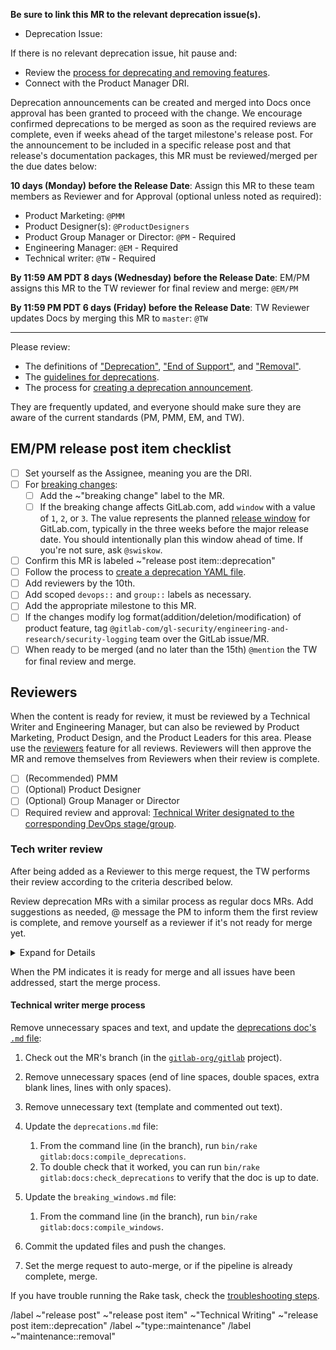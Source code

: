 <!-- Set the correct label and milestone using autocomplete for guidance. Please @mention only the DRI(s) for each stage or group rather than an entire department. -->

**Be sure to link this MR to the relevant deprecation issue(s).**

- Deprecation Issue:

If there is no relevant deprecation issue, hit pause and:

- Review the [process for deprecating and removing features](https://docs.gitlab.com/development/deprecation_guidelines/).
- Connect with the Product Manager DRI.

Deprecation announcements can be created and merged into Docs once approval has been granted to proceed with the change. We encourage confirmed deprecations to be merged as soon as the required reviews are complete, even if weeks ahead of the target milestone's release post. For the announcement to be included in a specific release post and that release's documentation packages, this MR must be reviewed/merged per the due dates below:

**10 days (Monday) before the Release Date**: Assign this MR to these team members as Reviewer and for Approval (optional unless noted as required):

- Product Marketing: `@PMM`
- Product Designer(s): `@ProductDesigners`
- Product Group Manager or Director: `@PM` - Required
- Engineering Manager: `@EM` - Required
- Technical writer: `@TW` - Required

**By 11:59 AM PDT 8 days (Wednesday) before the Release Date**: EM/PM assigns this MR to the TW reviewer for final review and merge: `@EM/PM`

**By 11:59 PM PDT 6 days (Friday) before the Release Date**: TW Reviewer updates Docs by merging this MR to `master`: `@TW`

---

Please review:

- The definitions of ["Deprecation"](https://docs.gitlab.com/update/terminology/#deprecation), ["End of Support"](https://docs.gitlab.com/update/terminology/#end-of-support), and ["Removal"](https://docs.gitlab.com/update/terminology/#removal).
- The [guidelines for deprecations](https://docs.gitlab.com/development/deprecation_guidelines/).
- The process for [creating a deprecation announcement](https://handbook.gitlab.com/handbook/marketing/blog/release-posts/#creating-the-announcement).

They are frequently updated, and everyone should make sure they are aware of the current standards (PM, PMM, EM, and TW).

## EM/PM release post item checklist

- [ ] Set yourself as the Assignee, meaning you are the DRI.
- [ ] For [breaking changes](https://docs.gitlab.com/update/terminology/#breaking-change):
  - [ ] Add the ~"breaking change"  label to the MR.
  - [ ] If the breaking change affects GitLab.com, add `window` with a value of `1`, `2`, or `3`. The value represents the planned [release window](https://docs.gitlab.com/update/breaking_windows/) for GitLab.com, typically in the three weeks before the major release date. You should intentionally plan this window ahead of time. If you're not sure, ask `@swiskow`.
- [ ] Confirm this MR is labeled ~"release post item::deprecation"
- [ ] Follow the process to [create a deprecation YAML file](https://handbook.gitlab.com/handbook/marketing/blog/release-posts/#creating-the-announcement).
- [ ] Add reviewers by the 10th.
- [ ] Add scoped `devops::` and `group::` labels as necessary.
- [ ] Add the appropriate milestone to this MR.
- [ ] If the changes modify log format(addition/deletion/modification) of product feature, tag `@gitlab-com/gl-security/engineering-and-research/security-logging` team over the GitLab issue/MR.
- [ ] When ready to be merged (and no later than the 15th) `@mention` the TW for final review and merge.

## Reviewers

When the content is ready for review, it must be reviewed by a Technical Writer and Engineering Manager, but can also be reviewed by
Product Marketing, Product Design, and the Product Leaders for this area. Please use the
[reviewers](https://docs.gitlab.com/development/code_review/#dogfooding-the-reviewers-feature)
feature for all reviews. Reviewers will then approve the MR and remove themselves from Reviewers when their review is complete.

- [ ] (Recommended) PMM
- [ ] (Optional) Product Designer
- [ ] (Optional) Group Manager or Director
- [ ] Required review and approval: [Technical Writer designated to the corresponding DevOps stage/group](https://handbook.gitlab.com/handbook/product/ux/technical-writing/#assignments).

### Tech writer review

After being added as a Reviewer to this merge request, the TW performs their review
according to the criteria described below.

Review deprecation MRs with a similar process as regular docs MRs. Add suggestions
as needed, @ message the PM to inform them the first review is complete, and remove
yourself as a reviewer if it's not ready for merge yet.

<details>
<summary>Expand for Details</summary>

- [ ] Title:
  - Length limit: 7 words (not including articles or prepositions).
  - Capitalization: ensure the title is [sentence cased](https://design.gitlab.com/content/punctuation#case).
- [ ] Consistency:
  - Ensure that all resources (docs, deprecation, etc.) refer to the feature with the same term / feature name.
- [ ] Content:
  - Make sure the deprecation is accurate based on your understanding. Look for typos or grammar mistakes. Work with PM and PMM to ensure a consistent GitLab style and tone for messaging, based on other features and deprecations.
  - Review use of whitespace and bullet lists. Will the deprecation item be easily scannable when published? Consider adding line breaks or breaking content into bullets if you have more than a few sentences.
  - Make sure there aren't acronyms readers may not understand per [our Writing style guidelines](https://handbook.gitlab.com/handbook/communication/#writing-style-guidelines).
- [ ] Links:
  - All links must be full URLs, as the deprecation YAML files are used in two different projects. Do not use relative links. The generated doc is an exception to the relative link rule and currently uses absolute links only.
  - Make sure all links and anchors are correct. Do not link to the H1 (top) anchor on a docs page.
- [ ] Code. Make sure any included code is wrapped in code blocks.
- [ ] Capitalization. Make sure to capitalize feature names. Stay consistent with the Documentation Style Guidance on [Capitalization](https://docs.gitlab.com/ee/development/documentation/styleguide/#capitalization).

</details>

When the PM indicates it is ready for merge and all issues have been addressed, start the merge process.

#### Technical writer merge process

Remove unnecessary spaces and text, and update the [deprecations doc's `.md` file](https://gitlab.com/gitlab-org/gitlab/blob/master/doc/update/deprecations.md):

1. Check out the MR's branch (in the [`gitlab-org/gitlab`](https://gitlab.com/gitlab-org/gitlab) project).
1. Remove unnecessary spaces (end of line spaces, double spaces, extra blank lines, lines with only spaces).
1. Remove unnecessary text (template and commented out text).
1. Update the `deprecations.md` file:

   1. From the command line (in the branch), run `bin/rake gitlab:docs:compile_deprecations`.
   1. To double check that it worked, you can run `bin/rake gitlab:docs:check_deprecations`
      to verify that the doc is up to date.

1. Update the `breaking_windows.md` file:

   1. From the command line (in the branch), run `bin/rake gitlab:docs:compile_windows`.

1. Commit the updated files and push the changes.
1. Set the merge request to auto-merge, or if the pipeline is already complete, merge.

If you have trouble running the Rake task, check the [troubleshooting steps](https://handbook.gitlab.com/handbook/marketing/blog/release-posts/#deprecation-rake-task-troubleshooting).

/label ~"release post" ~"release post item" ~"Technical Writing" ~"release post item::deprecation"
/label ~"type::maintenance"
/label ~"maintenance::removal"
